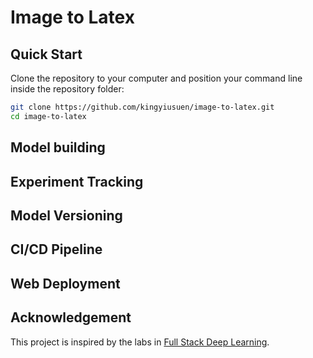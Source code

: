 # Image to Latex

## Quick Start

Clone the repository to your computer and position your command line inside the repository folder:

```sh
git clone https://github.com/kingyiusuen/image-to-latex.git
cd image-to-latex
```

## Model building

## Experiment Tracking

## Model Versioning

## CI/CD Pipeline

## Web Deployment

## Acknowledgement

This project is inspired by the labs in [Full Stack Deep Learning](https://fullstackdeeplearning.com/).